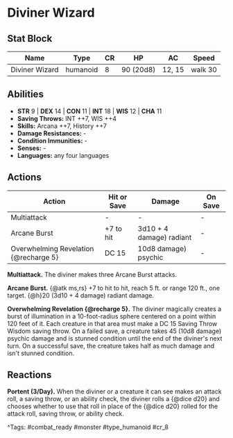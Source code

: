 # Diviner Wizard

## Stat Block

| Name | Type | CR | HP | AC | Speed |
|------|------|----|----|----|-------|
| Diviner Wizard | humanoid | 8 | 90 (20d8) | 12, 15 | walk 30 |

## Abilities

- **STR** 9 | **DEX** 14 | **CON** 11 | **INT** 18 | **WIS** 12 | **CHA** 11
- **Saving Throws:** INT ++7, WIS ++4  
- **Skills:** Arcana ++7, History ++7  
- **Damage Resistances:** -  
- **Condition Immunities:** -  
- **Senses:** -  
- **Languages:** any four languages


## Actions

| Action | Hit or Save | Damage | On Save |
|--------|--------------|--------|----------|
| Multiattack | - | - | - |
| Arcane Burst | +7 to hit | 3d10 + 4 damage) radiant | - |
| Overwhelming Revelation {@recharge 5} | DC 15 | 10d8 damage) psychic | - |

**Multiattack.** The diviner makes three Arcane Burst attacks.

**Arcane Burst.** {@atk ms,rs} +7 to hit to hit, reach 5 ft. or range 120 ft., one target. {@h}20 (3d10 + 4 damage) radiant damage.

**Overwhelming Revelation {@recharge 5}.** The diviner magically creates a burst of illumination in a 10-foot-radius sphere centered on a point within 120 feet of it. Each creature in that area must make a DC 15 Saving Throw Wisdom saving throw. On a failed save, a creature takes 45 (10d8 damage) psychic damage and is stunned condition until the end of the diviner's next turn. On a successful save, the creature takes half as much damage and isn't stunned condition.

## Reactions

**Portent (3/Day).** When the diviner or a creature it can see makes an attack roll, a saving throw, or an ability check, the diviner rolls a {@dice d20} and chooses whether to use that roll in place of the {@dice d20} rolled for the attack roll, saving throw, or ability check. 



^Tags: #combat_ready #monster #type_humanoid #cr_8